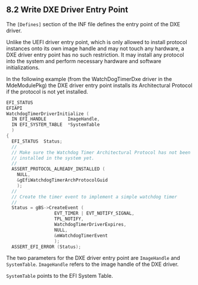 <!--- @file
  8.2 Write DXE Driver Entry Point

  Copyright (c) 2010-2018, Intel Corporation. All rights reserved.<BR>

  Redistribution and use in source (original document form) and 'compiled'
  forms (converted to PDF, epub, HTML and other formats) with or without
  modification, are permitted provided that the following conditions are met:

  1) Redistributions of source code (original document form) must retain the
     above copyright notice, this list of conditions and the following
     disclaimer as the first lines of this file unmodified.

  2) Redistributions in compiled form (transformed to other DTDs, converted to
     PDF, epub, HTML and other formats) must reproduce the above copyright
     notice, this list of conditions and the following disclaimer in the
     documentation and/or other materials provided with the distribution.

  THIS DOCUMENTATION IS PROVIDED BY TIANOCORE PROJECT "AS IS" AND ANY EXPRESS OR
  IMPLIED WARRANTIES, INCLUDING, BUT NOT LIMITED TO, THE IMPLIED WARRANTIES OF
  MERCHANTABILITY AND FITNESS FOR A PARTICULAR PURPOSE ARE DISCLAIMED. IN NO
  EVENT SHALL TIANOCORE PROJECT  BE LIABLE FOR ANY DIRECT, INDIRECT, INCIDENTAL,
  SPECIAL, EXEMPLARY, OR CONSEQUENTIAL DAMAGES (INCLUDING, BUT NOT LIMITED TO,
  PROCUREMENT OF SUBSTITUTE GOODS OR SERVICES; LOSS OF USE, DATA, OR PROFITS;
  OR BUSINESS INTERRUPTION) HOWEVER CAUSED AND ON ANY THEORY OF LIABILITY,
  WHETHER IN CONTRACT, STRICT LIABILITY, OR TORT (INCLUDING NEGLIGENCE OR
  OTHERWISE) ARISING IN ANY WAY OUT OF THE USE OF THIS DOCUMENTATION, EVEN IF
  ADVISED OF THE POSSIBILITY OF SUCH DAMAGE.

-->

## 8.2 Write DXE Driver Entry Point

The `[Defines]` section of the INF file defines the entry point of the DXE
driver.

Unlike the UEFI driver entry point, which is only allowed to install protocol
instances onto its own image handle and may not touch any hardware, a DXE
driver entry point has no such restriction. It may install any protocol into
the system and perform necessary hardware and software initializations.

In the following example (from the WatchDogTimerDxe driver in the MdeModulePkg)
the DXE driver entry point installs its Architectural Protocol if the protocol
is not yet installed.

```c
EFI_STATUS
EFIAPI
WatchdogTimerDriverInitialize (
  IN EFI_HANDLE        ImageHandle,
  IN EFI_SYSTEM_TABLE  *SystemTable
  )
{
  EFI_STATUS  Status;
  //
  // Make sure the Watchdog Timer Architectural Protocol has not been
  // installed in the system yet.
  //
  ASSERT_PROTOCOL_ALREADY_INSTALLED (
    NULL,
    &gEfiWatchdogTimerArchProtocolGuid
    );
  //
  // Create the timer event to implement a simple watchdog timer
  //
  Status = gBS->CreateEvent (
                  EVT_TIMER | EVT_NOTIFY_SIGNAL,
                  TPL_NOTIFY,
                  WatchdogTimerDriverExpires,
                  NULL,
                  &mWatchdogTimerEvent
                  );
  ASSERT_EFI_ERROR (Status);
```

The two parameters for the DXE driver entry point are `ImageHandle` and
`SystemTable`. `ImageHandle` refers to the image handle of the DXE driver.

`SystemTable` points to the EFI System Table.
